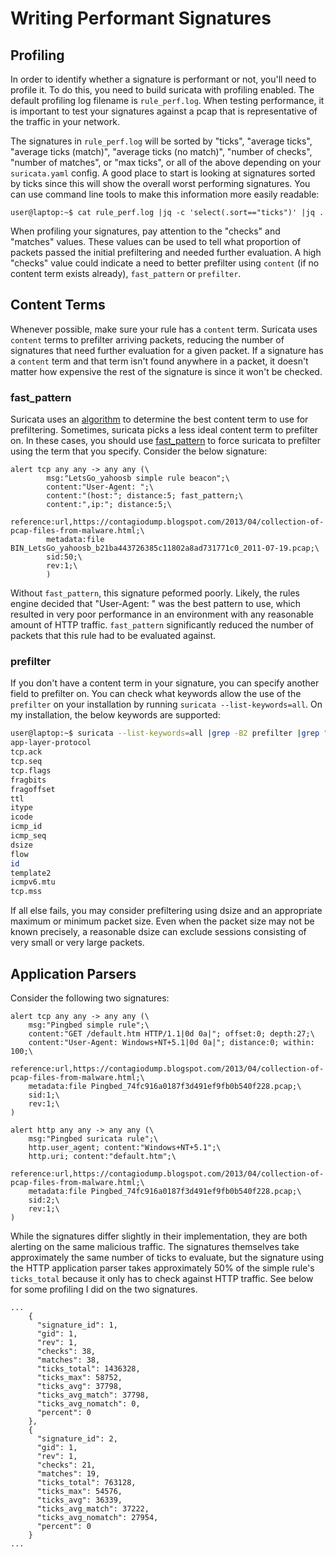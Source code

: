 # Writing Performant Signatures

## Profiling
In order to identify whether a signature is performant or not, you'll need to profile it. To do this, you need to build suricata with profiling enabled. The default profiling log filename is `rule_perf.log`. When testing performance, it is important to test your signatures against a pcap that is representative of the traffic in your network.

The signatures in `rule_perf.log` will be sorted by "ticks", "average ticks", "average ticks (match)", "average ticks (no match)", "number of checks", "number of matches", or "max ticks", or all of the above depending on your `suricata.yaml` config. A good place to start is looking at signatures sorted by ticks since this will show the overall worst performing signatures. You can use command line tools to make this information more easily readable:

```
user@laptop:~$ cat rule_perf.log |jq -c 'select(.sort=="ticks")' |jq .
```

When profiling your signatures, pay attention to the "checks" and "matches" values. These values can be used to tell what proportion of packets passed the initial prefiltering and needed further evaluation. A high "checks" value could indicate a need to better prefilter using `content` (if no content term exists already), `fast_pattern` or `prefilter`.

## Content Terms
Whenever possible, make sure your rule has a `content` term. Suricata uses `content` terms to prefilter arriving packets, reducing the number of signatures that need further evaluation for a given packet. If a signature has a `content` term and that term isn't found anywhere in a packet, it doesn't matter how expensive the rest of the signature is since it won't be checked.

### fast_pattern

Suricata uses an [algorithm](https://suricata.readthedocs.io/en/latest/rules/fast-pattern-explained.html) to determine the best content term to use for prefiltering. Sometimes, suricata picks a less ideal content term to prefilter on. In these cases, you should use [fast_pattern](https://suricata.readthedocs.io/en/latest/rules/prefilter-keywords.html#fast-pattern) to force suricata to prefilter using the term that you specify. Consider the below signature:

```
alert tcp any any -> any any (\
        msg:"LetsGo_yahoosb simple rule beacon";\
        content:"User-Agent: ";\
        content:"(host:"; distance:5; fast_pattern;\
        content:",ip:"; distance:5;\
        reference:url,https://contagiodump.blogspot.com/2013/04/collection-of-pcap-files-from-malware.html;\
        metadata:file BIN_LetsGo_yahoosb_b21ba443726385c11802a8ad731771c0_2011-07-19.pcap;\
        sid:50;\
        rev:1;\
        )
```

Without `fast_pattern`, this signature peformed poorly. Likely, the rules engine decided that "User-Agent: " was the best pattern to use, which resulted in very poor performance in an environment with any reasonable amount of HTTP traffic. `fast_pattern` significantly reduced the number of packets that this rule had to be evaluated against.

### prefilter
If you don't have a content term in your signature, you can specify another field to prefilter on. You can check what keywords allow the use of the `prefilter` on your installation by running `suricata --list-keywords=all`. On my installation, the below keywords are supported:

```bash
user@laptop:~$ suricata --list-keywords=all |grep -B2 prefilter |grep "^[a-zA-Z]" |tr ":" " "
app-layer-protocol 
tcp.ack 
tcp.seq 
tcp.flags 
fragbits 
fragoffset 
ttl 
itype 
icode 
icmp_id 
icmp_seq 
dsize 
flow 
id 
template2 
icmpv6.mtu 
tcp.mss 
```

If all else fails, you may consider prefiltering using dsize and an appropriate maximum or minimum packet size. Even when the packet size may not be known precisely, a reasonable dsize can exclude sessions consisting of very small or very large packets.

## Application Parsers
Consider the following two signatures:

```
alert tcp any any -> any any (\
	msg:"Pingbed simple rule";\
	content:"GET /default.htm HTTP/1.1|0d 0a|"; offset:0; depth:27;\
	content:"User-Agent: Windows+NT+5.1|0d 0a|"; distance:0; within: 100;\
	reference:url,https://contagiodump.blogspot.com/2013/04/collection-of-pcap-files-from-malware.html;\
	metadata:file Pingbed_74fc916a0187f3d491ef9fb0b540f228.pcap;\
	sid:1;\
	rev:1;\
)
```

```
alert http any any -> any any (\
	msg:"Pingbed suricata rule";\
	http.user_agent; content:"Windows+NT+5.1";\
	http.uri; content:"default.htm";\
	reference:url,https://contagiodump.blogspot.com/2013/04/collection-of-pcap-files-from-malware.html;\
	metadata:file Pingbed_74fc916a0187f3d491ef9fb0b540f228.pcap;\
	sid:2;\
	rev:1;\
)
```

While the signatures differ slightly in their implementation, they are both alerting on the same malicious traffic. The signatures themselves take approximately the same number of ticks to evaluate, but the signature using the HTTP application parser takes approximately 50% of the simple rule's `ticks_total` because it only has to check against HTTP traffic. See below for some profiling I did on the two signatures.

```
...
    {
      "signature_id": 1,
      "gid": 1,
      "rev": 1,
      "checks": 38,
      "matches": 38,
      "ticks_total": 1436328,
      "ticks_max": 58752,
      "ticks_avg": 37798,
      "ticks_avg_match": 37798,
      "ticks_avg_nomatch": 0,
      "percent": 0
    },
    {
      "signature_id": 2,
      "gid": 1,
      "rev": 1,
      "checks": 21,
      "matches": 19,
      "ticks_total": 763128,
      "ticks_max": 54576,
      "ticks_avg": 36339,
      "ticks_avg_match": 37222,
      "ticks_avg_nomatch": 27954,
      "percent": 0
    }
...
```
